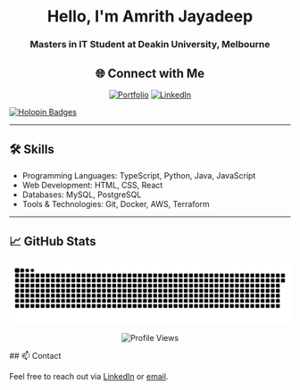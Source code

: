 <h1 align="center">Hello, I'm Amrith Jayadeep</h1>
<h3 align="center">Masters in IT Student at Deakin University, Melbourne</h3>

<!-- Socials -->
<div align="center">
  
## 🌐 Connect with Me

[![Portfolio](https://dummyimage.com/80x20/4e5d6c/fff.png?text=Portfolio)](https://amrith.mriid.com)
[![LinkedIn](https://img.shields.io/badge/LinkedIn-%230077B5.svg?logo=linkedin&logoColor=white)](https://www.linkedin.com/in/amrith-jayadeep-672129211/)  
</div>

[![Holopin Badges](https://holopin.me/amriith)](https://holopin.io/@amriith)

---

## 🛠 Skills

- Programming Languages: TypeScript, Python, Java, JavaScript
- Web Development: HTML, CSS, React
- Databases: MySQL, PostgreSQL
- Tools & Technologies: Git, Docker, AWS, Terraform

---


## 📈 GitHub Stats

<div align="center">
  
![GitHub Snake Animation](https://github.com/amriith/amriith/blob/output/github-snake-dark.svg)

</div>   

<p align="center">
  <img src="https://komarev.com/ghpvc/?username=amriith&label=Profile%20views&color=0e75b6&style=flat" alt="Profile Views" />
</p>
## 📫 Contact

Feel free to reach out via [LinkedIn](https://www.linkedin.com/in/amrith-jayadeep-672129211/) or [email](ajnineonesix@gmail.com).
